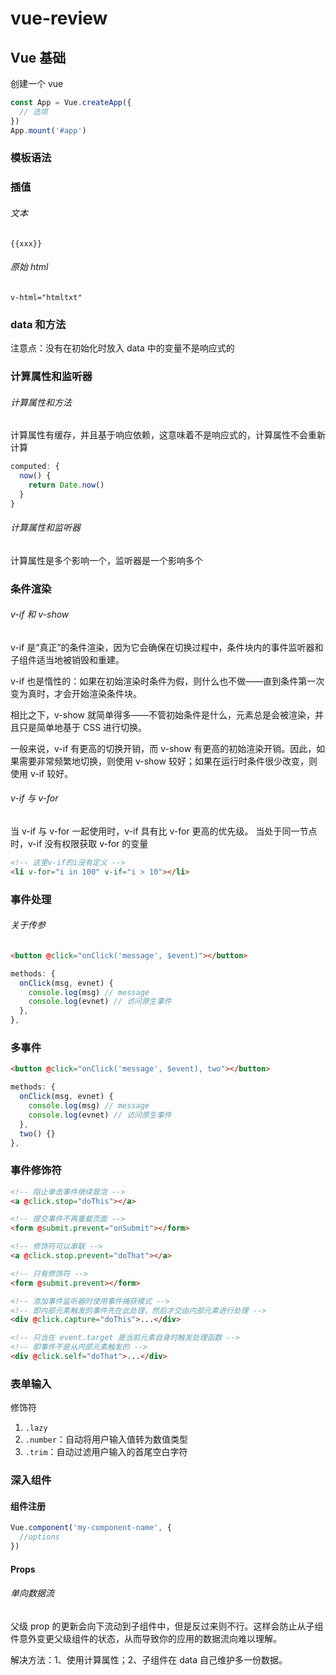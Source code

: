 # vue-review

## Vue 基础

创建一个 vue

```javascript
const App = Vue.createApp({
  // 选项
})
App.mount('#app')
```

### 模板语法

### 插值

###### 文本

`{{xxx}}`

###### 原始 html

`v-html="htmltxt"`

### data 和方法

注意点：没有在初始化时放入 data 中的变量不是响应式的

### 计算属性和监听器

###### 计算属性和方法

计算属性有缓存，并且基于响应依赖，这意味着不是响应式的，计算属性不会重新计算

```javascript
computed: {
  now() {
    return Date.now()
  }
}
```

###### 计算属性和监听器

计算属性是多个影响一个，监听器是一个影响多个

### 条件渲染

###### v-if 和 v-show

v-if 是“真正”的条件渲染，因为它会确保在切换过程中，条件块内的事件监听器和子组件适当地被销毁和重建。

v-if 也是惰性的：如果在初始渲染时条件为假，则什么也不做——直到条件第一次变为真时，才会开始渲染条件块。

相比之下，v-show 就简单得多——不管初始条件是什么，元素总是会被渲染，并且只是简单地基于 CSS 进行切换。

一般来说，v-if 有更高的切换开销，而 v-show 有更高的初始渲染开销。因此，如果需要非常频繁地切换，则使用 v-show 较好；如果在运行时条件很少改变，则使用 v-if 较好。

###### v-if 与 v-for

当 v-if 与 v-for 一起使用时，v-if 具有比 v-for 更高的优先级。
当处于同一节点时，v-if 没有权限获取 v-for 的变量

```html
<!-- 这里v-if的i没有定义 -->
<li v-for="i in 100" v-if="i > 10"></li>
```

### 事件处理

###### 关于传参

```html
<button @click="onClick('message', $event)"></button>
```

```javascript
methods: {
  onClick(msg, evnet) {
    console.log(msg) // message
    console.log(evnet) // 访问原生事件
  },
},
```

### 多事件

```html
<button @click="onClick('message', $event), two"></button>
```

```javascript
methods: {
  onClick(msg, evnet) {
    console.log(msg) // message
    console.log(evnet) // 访问原生事件
  },
  two() {}
},
```

### 事件修饰符

```html
<!-- 阻止单击事件继续冒泡 -->
<a @click.stop="doThis"></a>

<!-- 提交事件不再重载页面 -->
<form @submit.prevent="onSubmit"></form>

<!-- 修饰符可以串联 -->
<a @click.stop.prevent="doThat"></a>

<!-- 只有修饰符 -->
<form @submit.prevent></form>

<!-- 添加事件监听器时使用事件捕获模式 -->
<!-- 即内部元素触发的事件先在此处理，然后才交由内部元素进行处理 -->
<div @click.capture="doThis">...</div>

<!-- 只当在 event.target 是当前元素自身时触发处理函数 -->
<!-- 即事件不是从内部元素触发的 -->
<div @click.self="doThat">...</div>
```

### 表单输入

修饰符

1. `.lazy`
2. `.number`：自动将用户输入值转为数值类型
3. `.trim`：自动过滤用户输入的首尾空白字符

### 深入组件

#### 组件注册

```javascript
Vue.component('my-component-name', {
  //options
})
```

#### Props

###### 单向数据流

父级 prop 的更新会向下流动到子组件中，但是反过来则不行。这样会防止从子组件意外变更父级组件的状态，从而导致你的应用的数据流向难以理解。

解决方法：1、使用计算属性；2、子组件在 data 自己维护多一份数据。
